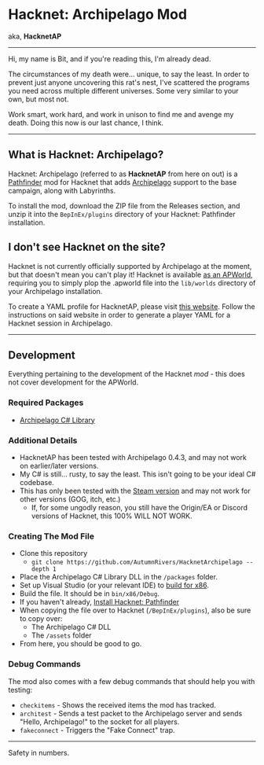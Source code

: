 ﻿# Hacknet: Archipelago Mod
aka, **HacknetAP**

---

Hi, my name is Bit, and if you're reading this, I'm already dead.

The circumstances of my death were... unique, to say the least. In order to prevent just anyone uncovering this rat's nest, I've scattered the programs you need across multiple different universes. Some very similar to your own, but most not.

Work smart, work hard, and work in unison to find me and avenge my death. Doing this now is our last chance, I think.

---

## What is Hacknet: Archipelago?
Hacknet: Archipelago (referred to as **HacknetAP** from here on out) is a [Pathfinder](https://github.com/Arkhist/Hacknet-Pathfinder.git) mod for Hacknet that adds [Archipelago](https://archipelago.gg) support to the base campaign, along with Labyrinths.

To install the mod, download the ZIP file from the Releases section, and unzip it into the `BepInEx/plugins` directory of your Hacknet: Pathfinder installation.

## I don't see Hacknet on the site?
Hacknet is not currently officially supported by Archipelago at the moment, but that doesn't mean you can't play it! Hacknet is available [as an APWorld](https://diamondgrid.net/archipelago/files/hacknet/hacknet.apworld), requiring you to simply plop the .apworld file into the `lib/worlds` directory of your Archipelago installation.

To create a YAML profile for HacknetAP, please visit [this website](https://diamondgrid.net/archipelago/files/tools/hacknet/hacknet.html). Follow the instructions on said website in order to generate a player YAML for a Hacknet session in Archipelago.

---

## Development
Everything pertaining to the development of the Hacknet *mod* - this does not cover development for the APWorld.

### Required Packages

* [Archipelago C# Library](https://www.nuget.org/packages/Archipelago.MultiClient.Net/5.0.6)

### Additional Details

* HacknetAP has been tested with Archipelago 0.4.3, and may not work on earlier/later versions.
* My C# is still... rusty, to say the least. This isn't going to be your ideal C# codebase.
* This has only been tested with the [Steam version](https://store.steampowered.com/app/365450/Hacknet/) and may not work for other versions (GOG, itch, etc.)
    * If, for some ungodly reason, you still have the Origin/EA or Discord versions of Hacknet, this 100% WILL NOT WORK.

### Creating The Mod File

* Clone this repository
    * `git clone https://github.com/AutumnRivers/HacknetArchipelago --depth 1`
* Place the Archipelago C# Library DLL in the `/packages` folder.
* Set up Visual Studio (or your relevant IDE) to [build for x86](https://learn.microsoft.com/en-us/visualstudio/ide/how-to-configure-projects-to-target-platforms?view=vs-2022).
* Build the file. It should be in `bin/x86/Debug`.
* If you haven't already, [Install Hacknet: Pathfinder](https://github.com/Arkhist/Hacknet-Pathfinder)
* When copying the file over to Hacknet (`/BepInEx/plugins`), also be sure to copy over:
    * The Archipelago C# DLL
    * The `/assets` folder
* From here, you should be good to go.

### Debug Commands
The mod also comes with a few debug commands that should help you with testing:
* `checkitems` - Shows the received items the mod has tracked.
* `architest` - Sends a test packet to the Archipelago server and sends "Hello, Archipelago!" to the socket for all players.
* `fakeconnect` - Triggers the "Fake Connect" trap.

---

Safety in numbers.

